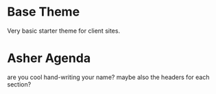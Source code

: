 # Base Theme

Very basic starter theme for client sites.

# Asher Agenda
are you cool hand-writing your name?
maybe also the headers for each section?